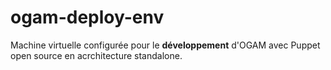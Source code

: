 # ogam-deploy-env
Machine virtuelle configurée pour le **développement** d'OGAM avec Puppet open source en acrchitecture standalone.
